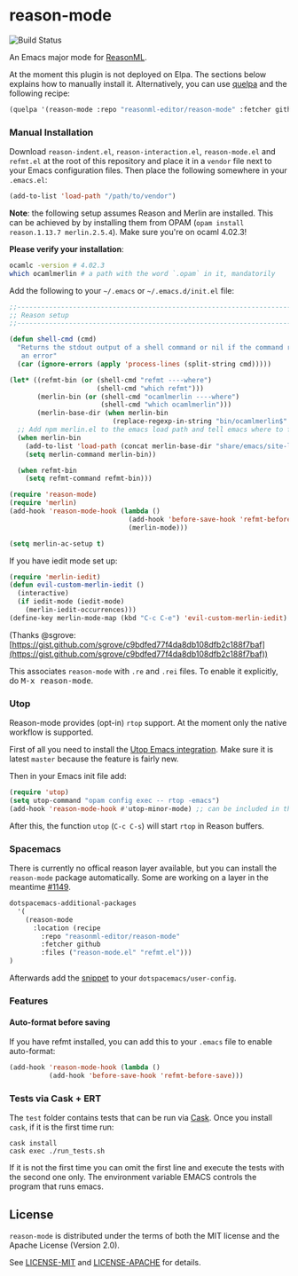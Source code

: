 # reason-mode
![Build Status](https://travis-ci.org/reasonml-editor/reason-mode.svg?branch=master)

An Emacs major mode for [ReasonML](https://reasonml.github.io/).

At the moment this plugin is not deployed on Elpa. The sections below explains how to manually install it.
Alternatively, you can use [quelpa](https://github.com/quelpa/quelpa) and the following recipe:

```lisp
(quelpa '(reason-mode :repo "reasonml-editor/reason-mode" :fetcher github :stable t))
```

### Manual Installation

Download `reason-indent.el`, `reason-interaction.el`, `reason-mode.el` and `refmt.el` at the root of this repository and place it in a `vendor` file next to your Emacs configuration files. Then place the following somewhere in your `.emacs.el`:

```lisp
(add-to-list 'load-path "/path/to/vendor")
```

**Note**: the following setup assumes Reason and Merlin are installed. This can be achieved by by installing them from OPAM (`opam install reason.1.13.7 merlin.2.5.4`). Make sure you're on ocaml 4.02.3!

**Please verify your installation**:

```sh
ocamlc -version # 4.02.3
which ocamlmerlin # a path with the word `.opam` in it, mandatorily
```


Add the following to your `~/.emacs` or `~/.emacs.d/init.el` file:

```lisp
;;----------------------------------------------------------------------------
;; Reason setup
;;----------------------------------------------------------------------------

(defun shell-cmd (cmd)
  "Returns the stdout output of a shell command or nil if the command returned
   an error"
  (car (ignore-errors (apply 'process-lines (split-string cmd)))))

(let* ((refmt-bin (or (shell-cmd "refmt ----where")
                      (shell-cmd "which refmt")))
       (merlin-bin (or (shell-cmd "ocamlmerlin ----where")
                       (shell-cmd "which ocamlmerlin")))
       (merlin-base-dir (when merlin-bin
                          (replace-regexp-in-string "bin/ocamlmerlin$" "" merlin-bin))))
  ;; Add npm merlin.el to the emacs load path and tell emacs where to find ocamlmerlin
  (when merlin-bin
    (add-to-list 'load-path (concat merlin-base-dir "share/emacs/site-lisp/"))
    (setq merlin-command merlin-bin))

  (when refmt-bin
    (setq refmt-command refmt-bin)))

(require 'reason-mode)
(require 'merlin)
(add-hook 'reason-mode-hook (lambda ()
                              (add-hook 'before-save-hook 'refmt-before-save)
                              (merlin-mode)))

(setq merlin-ac-setup t)
```

If you have iedit mode set up:

```lisp
(require 'merlin-iedit)
(defun evil-custom-merlin-iedit ()
  (interactive)
  (if iedit-mode (iedit-mode)
    (merlin-iedit-occurrences)))
(define-key merlin-mode-map (kbd "C-c C-e") 'evil-custom-merlin-iedit)
```

(Thanks @sgrove: [https://gist.github.com/sgrove/c9bdfed77f4da8db108dfb2c188f7baf](https://gist.github.com/sgrove/c9bdfed77f4da8db108dfb2c188f7baf))

This associates `reason-mode` with `.re` and `.rei` files. To enable it explicitly, do <kbd>M-x reason-mode</kbd>.

### Utop

Reason-mode provides (opt-in) `rtop` support. At the moment only the native workflow is supported.

First of all you need to install the [Utop Emacs integration](https://github.com/diml/utop#integration-with-emacs). Make sure it is latest `master` because the feature is fairly new.

Then in your Emacs init file add:

```lisp
(require 'utop)
(setq utop-command "opam config exec -- rtop -emacs")
(add-hook 'reason-mode-hook #'utop-minor-mode) ;; can be included in the hook above as well
```

After this, the function `utop` (`C-c C-s`) will start `rtop` in Reason buffers.

### Spacemacs

There is currently no offical reason layer available, but you can install the `reason-mode` package automatically.
Some are working on a layer in the meantime [#1149](https://github.com/facebook/reason/issues/1149).

```lisp
dotspacemacs-additional-packages
  '(
    (reason-mode
      :location (recipe
        :repo "reasonml-editor/reason-mode"
        :fetcher github
        :files ("reason-mode.el" "refmt.el")))
)
```

Afterwards add the [snippet](#manual-installation) to your `dotspacemacs/user-config`.

### Features

#### Auto-format before saving

If you have refmt installed, you can add this to your `.emacs` file to enable
auto-format:

```lisp
(add-hook 'reason-mode-hook (lambda ()
          (add-hook 'before-save-hook 'refmt-before-save)))
```

### Tests via Cask + ERT

The `test` folder contains tests that can be run via [Cask](https://github.com/cask/cask).
Once you install `cask`, if it is the first time run:

```
cask install
cask exec ./run_tests.sh
```

If it is not the first time you can omit the first line and execute the tests with the second one only.
The environment variable EMACS controls the program that runs emacs.

## License

`reason-mode` is distributed under the terms of both the MIT license and the
Apache License (Version 2.0).

See [LICENSE-MIT](LICENSE-MIT) and [LICENSE-APACHE](LICENSE-APACHE) for details.
